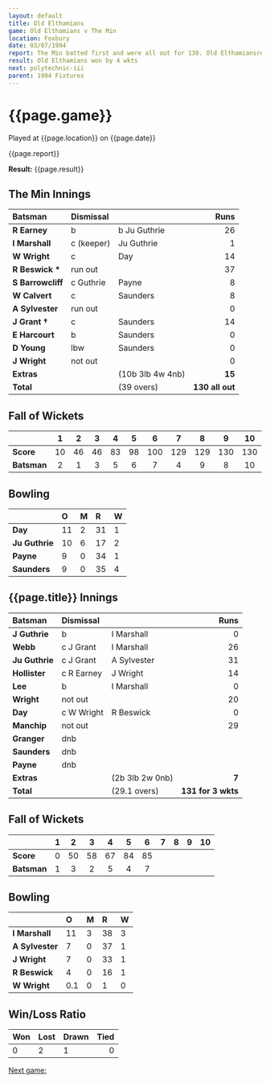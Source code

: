 ```yaml
---
layout: default
title: Old Elthamians
game: Old Elthamians v The Min
location: Foxbury
date: 03/07/1994
report: The Min batted first and were all out for 130. Old Elthamiansreplied with 131 for 6 wkts
result: Old Elthamians won by 4 wkts
next: polytechnic-iii
parent: 1994 Fixtures
---
```


# {{page.game}}

Played at {{page.location}} on {{page.date}}

{{page.report}}

**Result:** {{page.result}}

## The Min Innings

| Batsman | Dismissal |  | Runs |
|:---|:---|---|---:|
| **R Earney** | b | b Ju Guthrie | 26 |
| **I Marshall** | c (keeper) | Ju Guthrie | 1 |
| **W Wright** | c | Day | 14 |
| **R Beswick &#42;** | run out |  | 37 |
| **S Barrowcliff** | c Guthrie | Payne | 8 |
| **W Calvert** | c | Saunders | 8 |
| **A Sylvester** | run out |  | 0 |
| **J Grant &#8224;** | c | Saunders | 14 |
| **E Harcourt** | b | Saunders | 0 |
| **D Young** | lbw | Saunders | 0 |
| **J Wright** | not out |  | 0 |
| **Extras** | | (10b 3lb 4w 4nb) | **15** |
| **Total** | | (39 overs) | **130 all out** |

## Fall of Wickets

| | 1 | 2 | 3 | 4 | 5 | 6 | 7 | 8 | 9 | 10 |
|---|:---:|:---:|:---:|:---:|:---:|:---:|:---:|:---:|:---:|:---:|
| **Score** | 10 | 46 | 46 | 83 | 98 | 100 | 129 | 129 | 130 | 130 |
| **Batsman** | 2 | 1 | 3 | 5 | 6 | 7 | 4 | 9 | 8 | 10 |

## Bowling

| | O | M | R | W |
|---|:---|:---|:---|:---|
| **Day** | 11 | 2 | 31 | 1 |
| **Ju Guthrie** | 10 | 6 | 17 | 2 |
| **Payne** | 9 | 0 | 34 | 1 |
| **Saunders** | 9 | 0 | 35 | 4 |

## {{page.title}} Innings

| Batsman | Dismissal |  | Runs |
|:---|:---|---|---:|
| **J Guthrie** | b | I Marshall | 0 |
| **Webb** | c J Grant | I Marshall | 26 |
| **Ju Guthrie** | c J Grant | A Sylvester | 31 |
| **Hollister** | c R Earney | J Wright | 14 |
| **Lee** | b | I Marshall | 0 |
| **Wright** | not out |  | 20 |
| **Day** | c W Wright | R Beswick | 0 |
| **Manchip** | not out |  | 29 |
| **Granger** | dnb |  |  |
| **Saunders** | dnb |  |  |
| **Payne** | dnb |  |  |
| **Extras** | | (2b 3lb 2w 0nb) | **7** |
| **Total** | | (29.1 overs) | **131 for 3 wkts** |

## Fall of Wickets

| | 1 | 2 | 3 | 4 | 5 | 6 | 7 | 8 | 9 | 10 |
|---|:---:|:---:|:---:|:---:|:---:|:---:|:---:|:---:|:---:|:---:|
| **Score** | 0 | 50 | 58 | 67 | 84 | 85 |  |  |  |  |
| **Batsman** | 1 | 3 | 2 | 5 | 4 | 7|  |  |  |  |

## Bowling

| | O | M | R | W |
|---|:---|:---|:---|:---|
| **I Marshall** | 11 | 3 | 38 | 3 |
| **A Sylvester** | 7 | 0 | 37 | 1 |
| **J Wright** | 7 | 0 | 33 | 1 |
| **R Beswick** | 4 | 0 | 16 | 1 |
| **W Wright** | 0.1 | 0 | 1 | 0 |

## Win/Loss Ratio

| Won | Lost | Drawn | Tied |
|:---|:---|:---|---:|
| 0 | 2 | 1 | 0 |

[Next game:]({{page.next}})